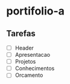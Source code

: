# portifolio-a

## Tarefas
- [ ] Header
- [ ] Apresentacao
- [ ] Projetos
- [ ] Conhecimentos
- [ ] Orcamento
